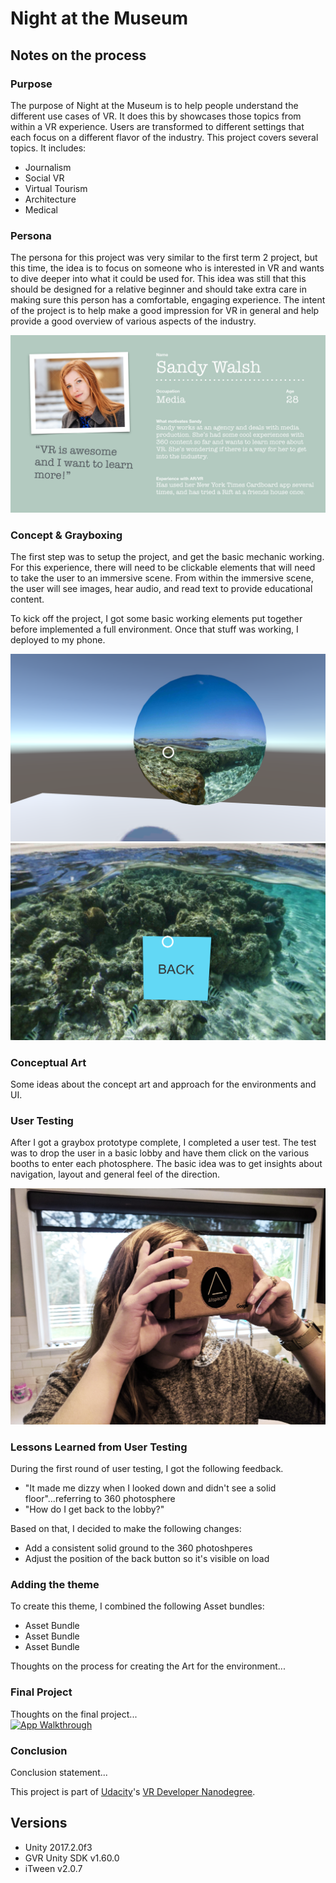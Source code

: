 # Night at the Museum

## Notes on the process

### Purpose
The purpose of Night at the Museum is to help people understand the different use cases of VR. It does this by showcases those topics from within a VR experience. Users are transformed to different settings that each focus on a different flavor of the industry. This project covers several topics. It includes:

* Journalism
* Social VR
* Virtual Tourism
* Architecture
* Medical

### Persona
The persona for this project was very similar to the first term 2 project, but this time, the idea is to focus on someone who is interested in VR and wants to dive deeper into what it could be used for. This idea was still that this should be designed for a relative beginner and should take extra care in making sure this person has a comfortable, engaging experience. The intent of the project is to help make a good impression for VR in general and help provide a good overview of various aspects of the industry.

![Persona](/NightAtTheMuseum/img/VR-persona-NATM.jpg)

### Concept & Grayboxing
The first step was to setup the project, and get the basic mechanic working. For this experience, there will need to be clickable elements that will need to take the user to an immersive scene. From within the immersive scene, the user will see images, hear audio, and read text to provide educational content.

To kick off the project, I got some basic working elements put together before implemented a full environment. Once that stuff was working, I deployed to my phone.

![Basic UI](/NightAtTheMuseum/img/graybox-lobby.png)
![Basic UI](/NightAtTheMuseum/img/graybox-booth.png)

### Conceptual Art
Some ideas about the concept art and approach for the environments and UI.


### User Testing
After I got a graybox prototype complete, I completed a user test. The test was to drop the user in a basic lobby and have them click on the various booths to enter each photosphere. The basic idea was to get insights about navigation, layout and general feel of the direction.

![User Testing](/NightAtTheMuseum/img/user-test.png)

### Lessons Learned from User Testing
During the first round of user testing, I got the following feedback.
* "It made me dizzy when I looked down and didn't see a solid floor"...referring to 360 photosphere
* "How do I get back to the lobby?"

Based on that, I decided to make the following changes:
* Add a consistent solid ground to the 360 photoshperes
* Adjust the position of the back button so it's visible on load

### Adding the theme
To create this theme, I combined the following Asset bundles:
* Asset Bundle
* Asset Bundle
* Asset Bundle

Thoughts on the process for creating the Art for the environment...

### Final Project
Thoughts on the final project...
<br>
[![App Walkthrough](https://img.youtube.com/vi/dQw4w9WgXcQ/0.jpg)](https://www.youtube.com/watch?v=dQw4w9WgXcQ)

### Conclusion
Conclusion statement...

This project is part of [Udacity](https://www.udacity.com "Udacity - Be in demand")'s [VR Developer Nanodegree](https://www.udacity.com/course/vr-developer-nanodegree--nd017).

## Versions
- Unity 2017.2.0f3
- GVR Unity SDK v1.60.0
- iTween v2.0.7



